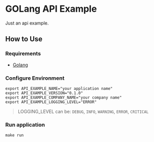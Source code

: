 # GOLang API Example

Just an api example.

## How to Use

### Requirements

* [Golang](https://golang.org/dl/)

### Configure Environment

```shell
export API_EXAMPLE_NAME="your application name"
export API_EXAMPLE_VERSION="0.1.0"
export API_EXAMPLE_COMPANY_NAME="your company name"
export API_EXAMPLE_LOGGING_LEVEL="ERROR"
```

> LOGGING_LEVEL can be: `DEBUG`, `INFO`, `WARNING`, `ERROR`, `CRITICAL`

### Run application

```shell
make run
```
